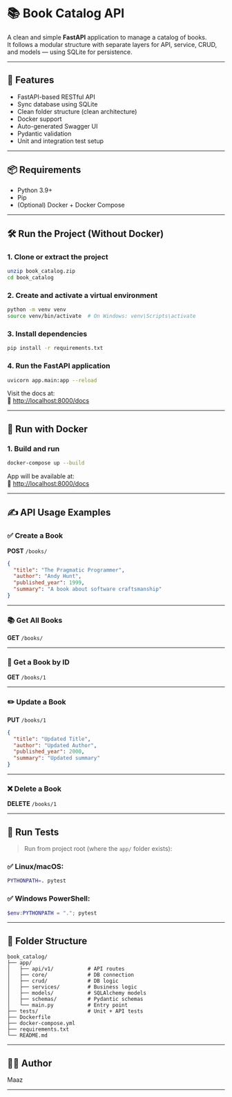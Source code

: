 
# 📚 Book Catalog API

A clean and simple **FastAPI** application to manage a catalog of books.  
It follows a modular structure with separate layers for API, service, CRUD, and models — using SQLite for persistence.

---

## 🚀 Features

- FastAPI-based RESTful API
- Sync database using SQLite
- Clean folder structure (clean architecture)
- Docker support
- Auto-generated Swagger UI
- Pydantic validation
- Unit and integration test setup

---

## 📦 Requirements

- Python 3.9+
- Pip
- (Optional) Docker + Docker Compose

---

## 🛠️ Run the Project (Without Docker)

### 1. Clone or extract the project

```bash
unzip book_catalog.zip
cd book_catalog
```

### 2. Create and activate a virtual environment

```bash
python -m venv venv
source venv/bin/activate  # On Windows: venv\Scripts\activate
```

### 3. Install dependencies

```bash
pip install -r requirements.txt
```

### 4. Run the FastAPI application

```bash
uvicorn app.main:app --reload
```

Visit the docs at:  
📘 [http://localhost:8000/docs](http://localhost:8000/docs)

---

## 🐳 Run with Docker

### 1. Build and run

```bash
docker-compose up --build
```

App will be available at:  
📘 [http://localhost:8000/docs](http://localhost:8000/docs)

---

## ✍️ API Usage Examples

### ✅ Create a Book

**POST** `/books/`  
```json
{
  "title": "The Pragmatic Programmer",
  "author": "Andy Hunt",
  "published_year": 1999,
  "summary": "A book about software craftsmanship"
}
```

---

### 📚 Get All Books

**GET** `/books/`

---

### 📖 Get a Book by ID

**GET** `/books/1`

---

### ✏️ Update a Book

**PUT** `/books/1`  
```json
{
  "title": "Updated Title",
  "author": "Updated Author",
  "published_year": 2000,
  "summary": "Updated summary"
}
```

---

### ❌ Delete a Book

**DELETE** `/books/1`

---

## 🧪 Run Tests

> Run from project root (where the `app/` folder exists):

### ✅ Linux/macOS:

```bash
PYTHONPATH=. pytest
```

### ✅ Windows PowerShell:

```powershell
$env:PYTHONPATH = "."; pytest
```

---

## 📂 Folder Structure

```
book_catalog/
├── app/
│   ├── api/v1/           # API routes
│   ├── core/             # DB connection
│   ├── crud/             # DB logic
│   ├── services/         # Business logic
│   ├── models/           # SQLAlchemy models
│   ├── schemas/          # Pydantic schemas
│   └── main.py           # Entry point
├── tests/                # Unit + API tests
├── Dockerfile
├── docker-compose.yml
├── requirements.txt
└── README.md
```

---

## 🧑‍💻 Author

Maaz 

---
